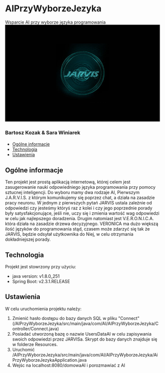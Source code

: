

# AIPrzyWyborzeJezyka
Wsparcie AI przy wyborze języka programowania
![Logo](./src/main/resources/jarvis.jpg)	

### Bartosz Kozak & Sara Winiarek

####

* [Ogólne informacje](#Ogólne_informacje)
* [Technologia](#Technologia)
* [Ustawienia](#Ustawienia)


## Ogólne informacje
Ten projekt jest prostą aplikacją internetową, której celem jest zasugerowanie nauki odpowiedniego języka programowania przy pomocy sztucnej inteligencji. Do wyboru mamy dwa rodzaje AI, Pierwszym J.A.R.V.I.S. z którym komunikujemy się poprzez chat, a działa na zasadzie pracy neuronu. W jednym z pierwszych pytań JARVIS ustala zależnie od odpowiedzi czy jesteśmy któryś raz z kolei i czy jego poprzednie porady były satysfakcjonujące, jeśli nie, uczy się i zmienia wartość wag odpowiedzi w celu jak najlepszego doradzenia.
Drugim natomiast jest V.E.R.O.N.I.C.A. która działa na zasadzie drzewa decyzyjnego. VERONICA ma dużo większą ilość języków do programowania stąd, czasem może zdarzyć się tak że JARVIS, będzie odsyłał użytkownika do Niej, w celu otrzymania dokładniejszej porady.
	
## Technologia
Projekt jest stowrzony przy użyciu:
* java version: v1.8.0_251 
* Spring Boot:  v2.3.1.RELEASE

## Ustawienia
W celu uruchomienia projektu należy:

1. Zmienić hasło dostępu do bazy danych SQL w pliku "Connect" (/AIPrzyWyborzeJezyka/src/main/java/com/AI/AIPrzyWyborzeJezyka/Controller/Connect.java)
2. Posiadać utworzoną bazę o nazwie UsersDataAI w celu zapisywania swoich odpowiedzi przez JARVISa. Skrypt do bazy danych znajduje się w folderze Resources.
3. Uruchomić /AIPrzyWyborzeJezyka/src/main/java/com/AI/AIPrzyWyborzeJezyka/AiPrzyWyborzeJezykaApplication.java
4. Wejśc na localhost:8080/domowaAI i porozmawiać z AI


